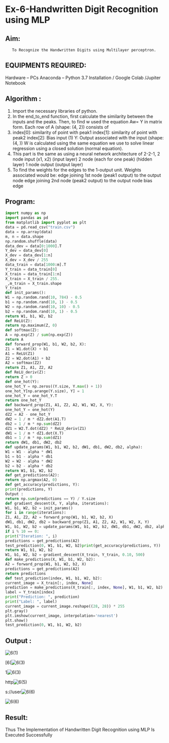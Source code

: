 # Ex-6-Handwritten Digit Recognition using MLP
## Aim:
       To Recognize the Handwritten Digits using Multilayer perceptron.
##  EQUIPMENTS REQUIRED:
Hardware – PCs
Anaconda – Python 3.7 Installation / Google Colab /Jupiter Notebook

## Algorithm :

1. Import the necessary libraries of python.
2. In the end_to_end function, first calculate the similarity between the inputs and the peaks.
Then, to find w used the equation Aw= Y in matrix form. Each row of A (shape: (4, 2)) consists
of
3. index[0]: similarity of point with peak1 index[1]: similarity of point with peak2 index[2]: Bias
input (1) Y: Output associated with the input (shape: (4, )) W is calculated using the same
equation we use to solve linear regression using a closed solution (normal equation).
4. This part is the same as using a neural network architecture of 2-2-1, 2 node input (x1, x2)
(input layer) 2 node (each for one peak) (hidden layer) 1 node output (output layer)
5. To find the weights for the edges to the 1-output unit. Weights associated would be: edge
joining 1st node (peak1 output) to the output node edge joining 2nd node (peak2 output) to
the output node bias edge


## Program:
```python
import numpy as np
import pandas as pd
from matplotlib import pyplot as plt
data = pd.read_csv("train.csv")
data = np.array(data)
m, n = data.shape
np.random.shuffle(data)
data_dev = data[0:1000].T
Y_dev = data_dev[0]
X_dev = data_dev[1:n]
X_dev = X_dev / 255
data_train = data[1000:m].T
Y_train = data_train[0]
X_train = data_train[1:n]
X_train = X_train / 255.
_,m_train = X_train.shape
Y_train
def init_params():
W1 = np.random.rand(10, 784) - 0.5
b1 = np.random.rand(10, 1) - 0.5
W2 = np.random.rand(10, 10) - 0.5
b2 = np.random.rand(10, 1) - 0.5
return W1, b1, W2, b2
def ReLU(Z):
return np.maximum(Z, 0)
def softmax(Z):
A = np.exp(Z) / sum(np.exp(Z))
return A
def forward_prop(W1, b1, W2, b2, X):
Z1 = W1.dot(X) + b1
A1 = ReLU(Z1)
Z2 = W2.dot(A1) + b2
A2 = softmax(Z2)
return Z1, A1, Z2, A2
def ReLU_deriv(Z):
return Z > 0
def one_hot(Y):
one_hot_Y = np.zeros((Y.size, Y.max() + 1))
one_hot_Y[np.arange(Y.size), Y] = 1
one_hot_Y = one_hot_Y.T
return one_hot_Y
def backward_prop(Z1, A1, Z2, A2, W1, W2, X, Y):
one_hot_Y = one_hot(Y)
dZ2 = A2 - one_hot_Y
dW2 = 1 / m * dZ2.dot(A1.T)
db2 = 1 / m * np.sum(dZ2)
dZ1 = W2.T.dot(dZ2) * ReLU_deriv(Z1)
dW1 = 1 / m * dZ1.dot(X.T)
db1 = 1 / m * np.sum(dZ1)
return dW1, db1, dW2, db2
def update_params(W1, b1, W2, b2, dW1, db1, dW2, db2, alpha):
W1 = W1 - alpha * dW1
b1 = b1 - alpha * db1
W2 = W2 - alpha * dW2
b2 = b2 - alpha * db2
return W1, b1, W2, b2
def get_predictions(A2):
return np.argmax(A2, 0)
def get_accuracy(predictions, Y):
print(predictions, Y)
Output :
return np.sum(predictions == Y) / Y.size
def gradient_descent(X, Y, alpha, iterations):
W1, b1, W2, b2 = init_params()
for i in range(iterations):
Z1, A1, Z2, A2 = forward_prop(W1, b1, W2, b2, X)
dW1, db1, dW2, db2 = backward_prop(Z1, A1, Z2, A2, W1, W2, X, Y)
W1, b1, W2, b2 = update_params(W1, b1, W2, b2, dW1, db1, dW2, db2, alpha)
if i % 10 == 0:
print("Iteration: ", i)
predictions = get_predictions(A2)
test_prediction(0, W1, b1, W2, b2)print(get_accuracy(predictions, Y))
return W1, b1, W2, b2
W1, b1, W2, b2 = gradient_descent(X_train, Y_train, 0.10, 500)
def make_predictions(X, W1, b1, W2, b2):
A2 = forward_prop(W1, b1, W2, b2, X)
predictions = get_predictions(A2)
return predictions
def test_prediction(index, W1, b1, W2, b2):
current_image = X_train[:, index, None]
prediction = make_predictions(X_train[:, index, None], W1, b1, W2, b2)
label = Y_train[index]
print("Prediction: ", prediction)
print("Label: ", label)
current_image = current_image.reshape((28, 28)) * 255
plt.gray()
plt.imshow(current_image, interpolation='nearest')
plt.show()
test_prediction(0, W1, b1, W2, b2)
```
## Output :

![6(1)](https://user-images.githubusercontent.com/112338645/205051529-41c93dea-9c0a-4234-b745-74876550aa2b.png)

[6(![6(3)](https://user-images.githubusercontent.com/112338645/205051308-06f40cc0-e610-4624-ac9d-22b8a44627e4.png)

1![6(3)](https://user-images.githubusercontent.com/112338645/205050740-8bab0efb-fc97-4701-bb32-5ebd0a95c3b6.png)

http![6(5)](https://user-images.githubusercontent.com/112338645/205050821-97302c08-7557-4036-a514-d05eb6f4b8de.png)

s://user![6(6)](https://user-images.githubusercontent.com/112338645/205050845-d1e815ac-de82-4911-8c6a-802f843ae805.png)

![6(6)](https://user-images.githubusercontent.com/112338645/205051348-65b936f9-a1f9-4389-91f1-dfe8e5c7f107.png)

## Result:

Thus The Implementation of Handwritten Digit Recognition using MLP Is Executed Successfully
